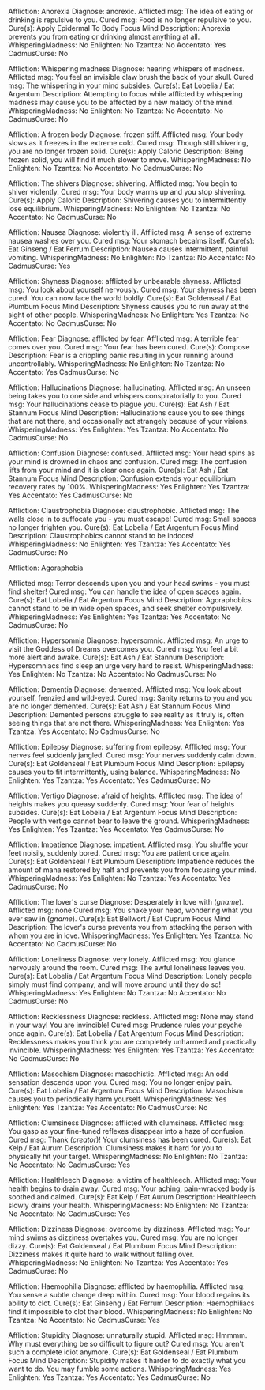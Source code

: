 Affliction:         Anorexia
Diagnose:           anorexic.
Afflicted msg:      The idea of eating or drinking is repulsive to you.
Cured msg:          Food is no longer repulsive to you.
Cure(s):            Apply Epidermal To Body
                    Focus Mind
Description:        Anorexia prevents you from eating or drinking almost anything at all.
WhisperingMadness:  No
Enlighten:          No
Tzantza:            No
Accentato:          Yes
CadmusCurse:        No

Affliction:         Whispering madness
Diagnose:           hearing whispers of madness.
Afflicted msg:      You feel an invisible claw brush the back of your skull.
Cured msg:          The whispering in your mind subsides.
Cure(s):            Eat Lobelia / Eat Argentum
Description:        Attempting to focus while afflicted by whispering madness may cause you to be affected by a new malady of the mind.
WhisperingMadness:  No
Enlighten:          No
Tzantza:            No
Accentato:          No
CadmusCurse:        No

Affliction:         A frozen body
Diagnose:           frozen stiff.
Afflicted msg:      Your body slows as it freezes in the extreme cold.
Cured msg:          Though still shivering, you are no longer frozen solid.
Cure(s):            Apply Caloric
Description:        Being frozen solid, you will find it much slower to move.
WhisperingMadness:  No
Enlighten:          No
Tzantza:            No
Accentato:          No
CadmusCurse:        No

Affliction:         The shivers
Diagnose:           shivering.
Afflicted msg:      You begin to shiver violently.
Cured msg:          Your body warms up and you stop shivering.
Cure(s):            Apply Caloric
Description:        Shivering causes you to intermittently lose equilibrium.
WhisperingMadness:  No
Enlighten:          No
Tzantza:            No
Accentato:          No
CadmusCurse:        No

Affliction:         Nausea
Diagnose:           violently ill.
Afflicted msg:      A sense of extreme nausea washes over you.
Cured msg:          Your stomach becalms itself.
Cure(s):            Eat Ginseng / Eat Ferrum
Description:        Nausea causes intermittent, painful vomiting.
WhisperingMadness:  No
Enlighten:          No
Tzantza:            No
Accentato:          No
CadmusCurse:        Yes

Affliction:         Shyness
Diagnose:           afflicted by unbearable shyness.
Afflicted msg:      You look about yourself nervously.
Cured msg:          Your shyness has been cured. You can now face the world boldly.
Cure(s):            Eat Goldenseal / Eat Plumbum
                    Focus Mind
Description:        Shyness causes you to run away at the sight of other people.
WhisperingMadness:  No
Enlighten:          Yes
Tzantza:            No
Accentato:          No
CadmusCurse:        No

Affliction:         Fear
Diagnose:           afflicted by fear.
Afflicted msg:      A terrible fear comes over you.
Cured msg:          Your fear has been cured.
Cure(s):            Compose
Description:        Fear is a crippling panic resulting in your running around uncontrollably.
WhisperingMadness:  No
Enlighten:          No
Tzantza:            No
Accentato:          Yes
CadmusCurse:        No

Affliction:         Hallucinations
Diagnose:           hallucinating.
Afflicted msg:      An unseen being takes you to one side and whispers conspiratorially to you.
Cured msg:          Your hallucinations cease to plague you.
Cure(s):            Eat Ash / Eat Stannum
                    Focus Mind
Description:        Hallucinations cause you to see things that are not there, and occasionally act strangely because of your visions.
WhisperingMadness:  Yes
Enlighten:          Yes
Tzantza:            No
Accentato:          No
CadmusCurse:        No

Affliction:         Confusion
Diagnose:           confused.
Afflicted msg:      Your head spins as your mind is drowned in chaos and confusion.
Cured msg:          The confusion lifts from your mind and it is clear once again.
Cure(s):            Eat Ash / Eat Stannum
                    Focus Mind
Description:        Confusion extends your equilibrium recovery rates by 100%.
WhisperingMadness:  Yes
Enlighten:          Yes
Tzantza:            Yes
Accentato:          Yes
CadmusCurse:        No

Affliction:         Claustrophobia
Diagnose:           claustrophobic.
Afflicted msg:      The walls close in to suffocate you - you must escape!
Cured msg:          Small spaces no longer frighten you.
Cure(s):            Eat Lobelia / Eat Argentum
                    Focus Mind
Description:        Claustrophobics cannot stand to be indoors!
WhisperingMadness:  No
Enlighten:          Yes
Tzantza:            Yes
Accentato:          Yes
CadmusCurse:        No

Affliction:         Agoraphobia

Afflicted msg:      Terror descends upon you and your head swims - you must find shelter!
Cured msg:          You can handle the idea of open spaces again.
Cure(s):            Eat Lobelia / Eat Argentum
                    Focus Mind
Description:        Agoraphobics cannot stand to be in wide open spaces, and seek shelter compulsively.
WhisperingMadness:  Yes
Enlighten:          Yes
Tzantza:            Yes
Accentato:          No
CadmusCurse:        No

Affliction:         Hypersomnia
Diagnose:           hypersomnic.
Afflicted msg:      An urge to visit the Goddess of Dreams overcomes you.
Cured msg:          You feel a bit more alert and awake.
Cure(s):            Eat Ash / Eat Stannum
Description:        Hypersomniacs find sleep an urge very hard to resist.
WhisperingMadness:  Yes
Enlighten:          No
Tzantza:            No
Accentato:          No
CadmusCurse:        No

Affliction:         Dementia
Diagnose:           demented.
Afflicted msg:      You look about yourself, frenzied and wild-eyed.
Cured msg:          Sanity returns to you and you are no longer demented.
Cure(s):            Eat Ash / Eat Stannum
                    Focus Mind
Description:        Demented persons struggle to see reality as it truly is, often seeing things that are not there.
WhisperingMadness:  Yes
Enlighten:          Yes
Tzantza:            Yes
Accentato:          No
CadmusCurse:        No

Affliction:         Epilepsy
Diagnose:           suffering from epilepsy.
Afflicted msg:      Your nerves feel suddenly jangled.
Cured msg:          Your nerves suddenly calm down.
Cure(s):            Eat Goldenseal / Eat Plumbum
                    Focus Mind
Description:        Epilepsy causes you to fit intermittently, using balance.
WhisperingMadness:  No
Enlighten:          Yes
Tzantza:            Yes
Accentato:          Yes
CadmusCurse:        No

Affliction:         Vertigo
Diagnose:           afraid of heights.
Afflicted msg:      The idea of heights makes you queasy suddenly.
Cured msg:          Your fear of heights subsides.
Cure(s):            Eat Lobelia / Eat Argentum
                    Focus Mind
Description:        People with vertigo cannot bear to leave the ground.
WhisperingMadness:  Yes
Enlighten:          Yes
Tzantza:            Yes
Accentato:          Yes
CadmusCurse:        No

Affliction:         Impatience
Diagnose:           impatient.
Afflicted msg:      You shuffle your feet noisily, suddenly bored.
Cured msg:          You are patient once again.
Cure(s):            Eat Goldenseal / Eat Plumbum
Description:        Impatience reduces the amount of mana restored by half and prevents you from focusing your mind.
WhisperingMadness:  Yes
Enlighten:          No
Tzantza:            Yes
Accentato:          Yes
CadmusCurse:        No

Affliction:         The lover's curse
Diagnose:           Desperately in love with $(gname$).
Afflicted msg:      none
Cured msg:          You shake your head, wondering what you ever saw in $(gname$).
Cure(s):            Eat Bellwort / Eat Cuprum
                    Focus Mind
Description:        The lover's curse prevents you from attacking the person with whom you are in love.
WhisperingMadness:  Yes
Enlighten:          Yes
Tzantza:            No
Accentato:          No
CadmusCurse:        No

Affliction:         Loneliness
Diagnose:           very lonely.
Afflicted msg:      You glance nervously around the room.
Cured msg:          The awful loneliness leaves you.
Cure(s):            Eat Lobelia / Eat Argentum
                    Focus Mind
Description:        Lonely people simply must find company, and will move around until they do so!
WhisperingMadness:  Yes
Enlighten:          No
Tzantza:            No
Accentato:          No
CadmusCurse:        No

Affliction:         Recklessness
Diagnose:           reckless.
Afflicted msg:      None may stand in your way! You are invincible!
Cured msg:          Prudence rules your psyche once again.
Cure(s):            Eat Lobelia / Eat Argentum
                    Focus Mind
Description:        Recklessness makes you think you are completely unharmed and practically invincible.
WhisperingMadness:  Yes
Enlighten:          Yes
Tzantza:            Yes
Accentato:          No
CadmusCurse:        No

Affliction:         Masochism
Diagnose:           masochistic.
Afflicted msg:      An odd sensation descends upon you.
Cured msg:          You no longer enjoy pain.
Cure(s):            Eat Lobelia / Eat Argentum
                    Focus Mind
Description:        Masochism causes you to periodically harm yourself.
WhisperingMadness:  Yes
Enlighten:          Yes
Tzantza:            Yes
Accentato:          No
CadmusCurse:        No

Affliction:         Clumsiness
Diagnose:           afflicted with clumsiness.
Afflicted msg:      You gasp as your fine-tuned reflexes disappear into a haze of confusion.
Cured msg:          Thank $(creator$)! Your clumsiness has been cured.
Cure(s):            Eat Kelp / Eat Aurum
Description:        Clumsiness makes it hard for you to physically hit your target.
WhisperingMadness:  No
Enlighten:          No
Tzantza:            No
Accentato:          No
CadmusCurse:        Yes

Affliction:         Healthleech
Diagnose:           a victim of healthleech.
Afflicted msg:      Your health begins to drain away.
Cured msg:          Your aching, pain-wracked body is soothed and calmed.
Cure(s):            Eat Kelp / Eat Aurum
Description:        Healthleech slowly drains your health.
WhisperingMadness:  No
Enlighten:          No
Tzantza:            No
Accentato:          No
CadmusCurse:        Yes

Affliction:         Dizziness
Diagnose:           overcome by dizziness.
Afflicted msg:      Your mind swims as dizziness overtakes you.
Cured msg:          You are no longer dizzy.
Cure(s):            Eat Goldenseal / Eat Plumbum
                    Focus Mind
Description:        Dizziness makes it quite hard to walk without falling over.
WhisperingMadness:  No
Enlighten:          No
Tzantza:            Yes
Accentato:          Yes
CadmusCurse:        No

Affliction:         Haemophilia
Diagnose:           afflicted by haemophilia.
Afflicted msg:      You sense a subtle change deep within.
Cured msg:          Your blood regains its ability to clot.
Cure(s):            Eat Ginseng / Eat Ferrum
Description:        Haemophiliacs find it impossible to clot their blood.
WhisperingMadness:  No
Enlighten:          No
Tzantza:            No
Accentato:          No
CadmusCurse:        Yes

Affliction:         Stupidity
Diagnose:           unnaturally stupid.
Afflicted msg:      Hmmmm. Why must everything be so difficult to figure out?
Cured msg:          You aren't such a complete idiot anymore.
Cure(s):            Eat Goldenseal / Eat Plumbum
                    Focus Mind
Description:        Stupidity makes it harder to do exactly what you want to do. You may fumble some actions.
WhisperingMadness:  Yes
Enlighten:          Yes
Tzantza:            Yes
Accentato:          Yes
CadmusCurse:        No



